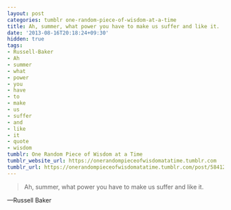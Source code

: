 ```yaml
---
layout: post
categories: tumblr one-random-piece-of-wisdom-at-a-time
title: Ah, summer, what power you have to make us suffer and like it.
date: '2013-08-16T20:18:24+09:30'
hidden: true
tags:
- Russell-Baker
- Ah
- summer
- what
- power
- you
- have
- to
- make
- us
- suffer
- and
- like
- it
- quote
- wisdom
tumblr: One Random Piece of Wisdom at a Time
tumblr_website_url: https://onerandompieceofwisdomatatime.tumblr.com
tumblr_url: https://onerandompieceofwisdomatatime.tumblr.com/post/58412102193/ah-summer-what-power-you-have-to-make-us-suffer
---
```

> Ah, summer, what power you have to make us suffer and like it.

—Russell Baker
